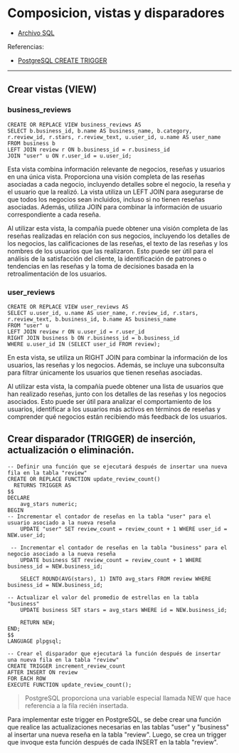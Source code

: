 # Composicion, vistas y disparadores
- [Archivo SQL](https://github.com/fer98morales/BDR/blob/master/Tareas/Tarea8.sql)

Referencias:
- [PostgreSQL CREATE TRIGGER](https://www.postgresqltutorial.com/postgresql-triggers/creating-first-trigger-postgresql/)
---
## Crear vistas (VIEW)
### business_reviews
``` postgresql
CREATE OR REPLACE VIEW business_reviews AS
SELECT b.business_id, b.name AS business_name, b.category, r.review_id, r.stars, r.review_text, u.user_id, u.name AS user_name
FROM business b
LEFT JOIN review r ON b.business_id = r.business_id
JOIN "user" u ON r.user_id = u.user_id;
```
Esta vista combina información relevante de negocios, reseñas y usuarios en una única vista. Proporciona una visión completa de las reseñas asociadas a cada negocio, incluyendo detalles sobre el negocio, la reseña y el usuario que la realizó.
La vista utiliza un LEFT JOIN para asegurarse de que todos los negocios sean incluidos, incluso si no tienen reseñas asociadas. Además, utiliza JOIN para combinar la información de usuario correspondiente a cada reseña.

Al utilizar esta vista, la compañía puede obtener una visión completa de las reseñas realizadas en relación con sus negocios, incluyendo los detalles de los negocios, las calificaciones de las reseñas, el texto de las reseñas y los nombres de los usuarios que las realizaron. Esto puede ser útil para el análisis de la satisfacción del cliente, la identificación de patrones o tendencias en las reseñas y la toma de decisiones basada en la retroalimentación de los usuarios.

### user_reviews 
``` postgresql
CREATE OR REPLACE VIEW user_reviews AS
SELECT u.user_id, u.name AS user_name, r.review_id, r.stars, r.review_text, b.business_id, b.name AS business_name
FROM "user" u
LEFT JOIN review r ON u.user_id = r.user_id
RIGHT JOIN business b ON r.business_id = b.business_id
WHERE u.user_id IN (SELECT user_id FROM review);
```
En esta vista, se utiliza un RIGHT JOIN para combinar la información de los usuarios, las reseñas y los negocios. Además, se incluye una subconsulta para filtrar únicamente los usuarios que tienen reseñas asociadas.

Al utilizar esta vista, la compañía puede obtener una lista de usuarios que han realizado reseñas, junto con los detalles de las reseñas y los negocios asociados. Esto puede ser útil para analizar el comportamiento de los usuarios, identificar a los usuarios más activos en términos de reseñas y comprender qué negocios están recibiendo más feedback de los usuarios.

## Crear disparador (TRIGGER) de inserción, actualización o eliminación.

``` postgresql
-- Definir una función que se ejecutará después de insertar una nueva fila en la tabla "review"
CREATE OR REPLACE FUNCTION update_review_count()
  RETURNS TRIGGER AS
$$
DECLARE
    avg_stars numeric;
BEGIN
-- Incrementar el contador de reseñas en la tabla "user" para el usuario asociado a la nueva reseña
    UPDATE "user" SET review_count = review_count + 1 WHERE user_id = NEW.user_id;

 -- Incrementar el contador de reseñas en la tabla "business" para el negocio asociado a la nueva reseña
    UPDATE business SET review_count = review_count + 1 WHERE business_id = NEW.business_id;

    SELECT ROUND(AVG(stars), 1) INTO avg_stars FROM review WHERE business_id = NEW.business_id;

-- Actualizar el valor del promedio de estrellas en la tabla "business"
    UPDATE business SET stars = avg_stars WHERE id = NEW.business_id;

    RETURN NEW;
END;
$$
LANGUAGE plpgsql;

-- Crear el disparador que ejecutará la función después de insertar una nueva fila en la tabla "review"
CREATE TRIGGER increment_review_count
AFTER INSERT ON review
FOR EACH ROW
EXECUTE FUNCTION update_review_count();

```
> PostgreSQL proporciona una variable especial llamada NEW que hace referencia a la fila recién insertada.

Para implementar este trigger en PostgreSQL, se debe crear una función que realice las actualizaciones necesarias en las tablas "user" y "business" al insertar una nueva reseña en la tabla "review". Luego, se crea un trigger que invoque esta función después de cada INSERT en la tabla "review".

